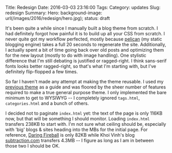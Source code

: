 Title: Redesign
Date: 2016-03-03 23:16:00
Tags:
Category: updates
Slug: redesign
Summary:
Hero: background-image: url(/images/2016/redesign/hero.jpg);
status: draft

It's been quite a while since I manually built a blog theme from scratch. I had definitely forgot how painful it is to build up all your CSS from scratch. I never quite got my workflow perfected, mostly because [pelican](http://blog.getpelican.com/) (my static blogging engine) takes a full 20 seconds to regenerate the site. Additionally, I actually spent a bit of time going back over old posts and optimizing them for the new layout (mostly to do with image handling). One stylistic difference that I'm still debating is justified or ragged-right. I think sans-serif fonts looks better ragged-right, so that's what I'm starting with, but I've definitely flip-flopped a few times.

So far I haven't made any attempt at making the theme reusable. I used my [previous theme](http://oncrashreboot.com/elegant-best-pelican-theme-features) as a guide and was floored by the sheer number of features required to make a true general purpose theme. I only implemented the bare minimum to get to WYSIWYG -- I completely ignored `tags.html`, `categories.html` and a bunch of others.

I decided not to paginate `index.html` yet: the text of the page is only 116KB now, but that will be something I should monitor. Loading `index.html` transfers 238KB to start with. I'm not sure what ceiling should be, especially with 'big' blogs & sites heading into the MBs for the initial page. For reference, [Daring Fireball](http://daringfireball.net/) is only 82KB while Khoi Vinh's blog [subtraction.com](http://www.subtraction.com/) transfers 4.3MB -- I figure as long as I am in between those two I should be OK.
